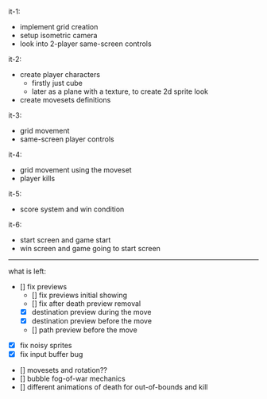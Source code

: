 it-1:
- implement grid creation
- setup isometric camera
- look into 2-player same-screen controls

it-2:
- create player characters
    - firstly just cube
    - later as a plane with a texture, to create 2d sprite look
- create movesets definitions

it-3:
- grid movement
- same-screen player controls

it-4:
- grid movement using the moveset
- player kills

it-5:
- score system and win condition

it-6:
- start screen and game start
- win screen and game going to start screen

_______________
what is left:

- [] fix previews
  - [] fix previews initial showing
  - [] fix after death preview removal
  - [x] destination preview during the move
  - [x] destination preview before the move
  - [] path preview before the move
- [x] fix noisy sprites
- [x] fix input buffer bug
- [] movesets and rotation??
- [] bubble fog-of-war mechanics
- [] different animations of death for out-of-bounds and kill
